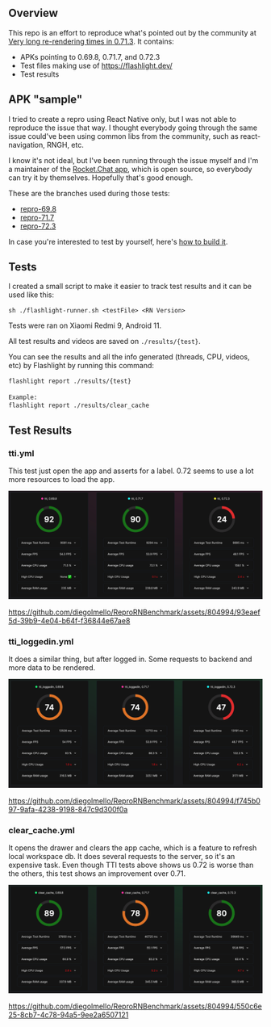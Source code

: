 ## Overview

This repo is an effort to reproduce what's pointed out by the community at [Very long re-rendering times in 0.71.3](https://github.com/facebook/react-native/issues/36296).
It contains:

- APKs pointing to 0.69.8, 0.71.7, and 0.72.3
- Test files making use of https://flashlight.dev/
- Test results

## APK "sample"

I tried to create a repro using React Native only, but I was not able to reproduce the issue that way. I thought everybody going through the same issue could've been using common libs from the community, such as react-navigation, RNGH, etc.

I know it's not ideal, but I've been running through the issue myself and I'm a maintainer of the [Rocket.Chat app](https://github.com/RocketChat/Rocket.Chat.ReactNative/), which is open source, so everybody can try it by themselves. Hopefully that's good enough.

These are the branches used during those tests:
- [repro-69.8](https://github.com/RocketChat/Rocket.Chat.ReactNative/tree/repro-69.8)
- [repro-71.7](https://github.com/RocketChat/Rocket.Chat.ReactNative/tree/repro-71.7)
- [repro-72.3](https://github.com/RocketChat/Rocket.Chat.ReactNative/tree/repro-72.3)

In case you're interested to test by yourself, here's [how to build it](https://github.com/RocketChat/Rocket.Chat.ReactNative/blob/develop/CONTRIBUTING.md#how-to-run).

## Tests

I created a small script to make it easier to track test results and it can be used like this:

```
sh ./flashlight-runner.sh <testFile> <RN Version>
```

Tests were ran on Xiaomi Redmi 9, Android 11.

All test results and videos are saved on `./results/{test}`.

You can see the results and all the info generated (threads, CPU, videos, etc) by Flashlight by running this command:

```
flashlight report ./results/{test}

Example:
flashlight report ./results/clear_cache
```

## Test Results

### tti.yml

This test just open the app and asserts for a label. 0.72 seems to use a lot more resources to load the app.

<img src="readme_content/tti.png" />

https://github.com/diegolmello/ReproRNBenchmark/assets/804994/93eaef5d-39b9-4e04-b64f-f36844e67ae8

### tti_loggedin.yml

It does a similar thing, but after logged in. Some requests to backend and more data to be rendered.

<img src="readme_content/tti_loggedin.png" />

https://github.com/diegolmello/ReproRNBenchmark/assets/804994/f745b097-9afa-4238-9198-847c9d300f0a

### clear_cache.yml

It opens the drawer and clears the app cache, which is a feature to refresh local workspace db. It does several requests to the server, so it's an expensive task. Even though TTI tests above shows us 0.72 is worse than the others, this test shows an improvement over 0.71.

<img src="readme_content/clear_cache.png" />

https://github.com/diegolmello/ReproRNBenchmark/assets/804994/550c6e25-8cb7-4c78-94a5-9ee2a6507121